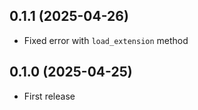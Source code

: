 ## 0.1.1 (2025-04-26)

- Fixed error with `load_extension` method

## 0.1.0 (2025-04-25)

- First release
